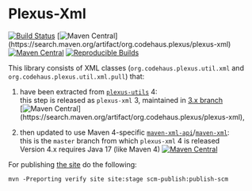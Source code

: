 Plexus-Xml
==========

[![Build Status](https://github.com/codehaus-plexus/plexus-xml/actions/workflows/maven.yml/badge.svg)](https://github.com/codehaus-plexus/plexus-xml/actions)
[![Maven Central](https://img.shields.io/maven-central/v/org.codehaus.plexus/plexus-xml.svg?label=Maven%20Central&versionPrefix=3.)](https://search.maven.org/artifact/org.codehaus.plexus/plexus-xml)
[![Maven Central](https://img.shields.io/maven-central/v/org.codehaus.plexus/plexus-xml.svg?label=Maven%20Central)](https://search.maven.org/artifact/org.codehaus.plexus/plexus-xml)
[![Reproducible Builds](https://img.shields.io/endpoint?url=https://raw.githubusercontent.com/jvm-repo-rebuild/reproducible-central/master/content/org/codehaus/plexus/plexus-xml/badge.json)](https://github.com/jvm-repo-rebuild/reproducible-central/blob/master/content/org/codehaus/plexus/plexus-xml/README.md)

This library consists of XML classes (`org.codehaus.plexus.util.xml` and `org.codehaus.plexus.util.xml.pull`) that:

1. have been extracted from [`plexus-utils`](https://github.com/codehaus-plexus/plexus-utils/) 4:\
   this step is released as `plexus-xml` 3, maintained in [3.x branch](tree/3.x)\
   [![Maven Central](https://img.shields.io/maven-central/v/org.codehaus.plexus/plexus-xml.svg?label=Maven%20Central&versionPrefix=3.)](https://search.maven.org/artifact/org.codehaus.plexus/plexus-xml),

2. then updated to use Maven 4-specific [`maven-xml-api`](https://github.com/apache/maven/tree/maven-4.0.0-rc-2/api/maven-api-xml)/[`maven-xml`](https://github.com/apache/maven/tree/maven-4.0.0-rc-2/maven-xml):\
   this is the `master` branch from which `plexus-xml` 4 is released\
   Version 4.x requires Java 17 (like Maven 4)
   [![Maven Central](https://img.shields.io/maven-central/v/org.codehaus.plexus/plexus-xml.svg?label=Maven%20Central)](https://search.maven.org/artifact/org.codehaus.plexus/plexus-xml)

For publishing [the site](https://codehaus-plexus.github.io/plexus-xml/) do the following:

```
mvn -Preporting verify site site:stage scm-publish:publish-scm
```

